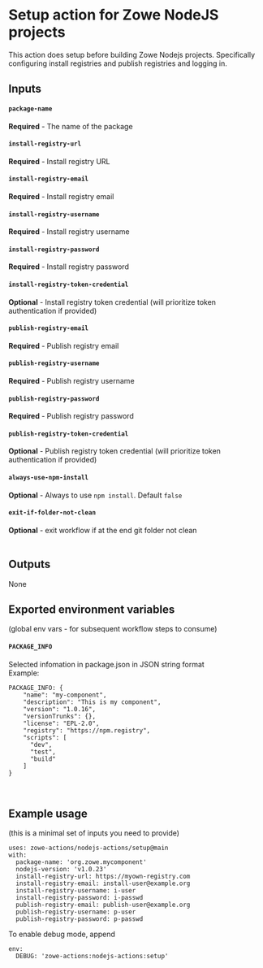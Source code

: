 # Setup action for Zowe NodeJS projects

This action does setup before building Zowe Nodejs projects. Specifically configuring install registries and publish registries and logging in.
<br />

## Inputs

#### `package-name`
**Required** - The name of the package
#### `install-registry-url`
**Required** - Install registry URL
#### `install-registry-email`
**Required** - Install registry email
#### `install-registry-username`
**Required** - Install registry username
#### `install-registry-password`
**Required** - Install registry password
#### `install-registry-token-credential`
**Optional** - Install registry token credential (will prioritize token authentication if provided)
#### `publish-registry-email`
**Required** - Publish registry email
#### `publish-registry-username`
**Required** - Publish registry username
#### `publish-registry-password`
**Required** - Publish registry password
#### `publish-registry-token-credential`
**Optional** - Publish registry token credential (will prioritize token authentication if provided)
#### `always-use-npm-install`
**Optional** - Always to use `npm install`. Default `false`
#### `exit-if-folder-not-clean`
**Optional** - exit workflow if at the end git folder not clean
<br /><br />

## Outputs
None
<br />

## Exported environment variables 
(global env vars - for subsequent workflow steps to consume)
#### `PACKAGE_INFO` 
Selected infomation in package.json in JSON string format <br />
Example:
```
PACKAGE_INFO: {
    "name": "my-component",
    "description": "This is my component",
    "version": "1.0.16",
    "versionTrunks": {},
    "license": "EPL-2.0",
    "registry": "https://npm.registry",
    "scripts": [
      "dev",
      "test",
      "build"
    ]
}
```
<br />

## Example usage
(this is a minimal set of inputs you need to provide)
```
uses: zowe-actions/nodejs-actions/setup@main
with:
  package-name: 'org.zowe.mycomponent'
  nodejs-version: 'v1.0.23'   
  install-registry-url: https://myown-registry.com
  install-registry-email: install-user@example.org
  install-registry-username: i-user
  install-registry-password: i-passwd
  publish-registry-email: publish-user@example.org
  publish-registry-username: p-user
  publish-registry-password: p-passwd
```
To enable debug mode, append
```
env:
  DEBUG: 'zowe-actions:nodejs-actions:setup'
```
